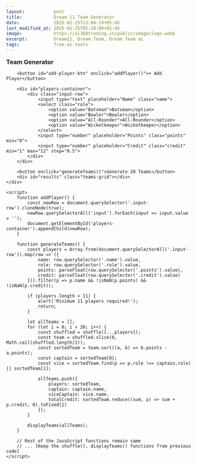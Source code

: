 ```yaml
---
layout:           post
title:            Dream 11 Team Generator
date:             2025-02-25T13:04:19+05:45
last_modified_at: 2025-02-25T05:20:00+05:45
image:            https://ai360trading.in/public/image/logo.webp
excerpt:          Dream11, Dream Team, Dream Team ai 
tags:             free-ai-tools
---
```


    
<body>
    <div class="container">
        <h3 style="margin:5px 0">Team Generator</h3>
        
        <button id="add-player-btn" onclick="addPlayer()">+ Add Player</button>
        
        <div id="players-container">
            <div class="input-row">
                <input type="text" placeholder="Name" class="name">
                <select class="role">
                    <option value="Batsman">Batsman</option>
                    <option value="Bowler">Bowler</option>
                    <option value="All-Rounder">All-Rounder</option>
                    <option value="Wicketkeeper">Wicketkeeper</option>
                </select>
                <input type="number" placeholder="Points" class="points" min="0">
                <input type="number" placeholder="Credit" class="credit" min="1" max="12" step="0.5">
            </div>
        </div>

        <button onclick="generateTeams()">Generate 20 Teams</button>
        <div id="results" class="teams-grid"></div>
    </div>

    <script>
        function addPlayer() {
            const newRow = document.querySelector('.input-row').cloneNode(true);
            newRow.querySelectorAll('input').forEach(input => input.value = '');
            document.getElementById('players-container').appendChild(newRow);
        }

        function generateTeams() {
            const players = Array.from(document.querySelectorAll('.input-row')).map(row => ({
                name: row.querySelector('.name').value,
                role: row.querySelector('.role').value,
                points: parseFloat(row.querySelector('.points').value),
                credit: parseFloat(row.querySelector('.credit').value)
            })).filter(p => p.name && !isNaN(p.points) && !isNaN(p.credit));

            if (players.length < 11) {
                alert('Minimum 11 players required!');
                return;
            }

            let allTeams = [];
            for (let i = 0; i < 20; i++) {
                const shuffled = shuffle([...players]);
                const team = shuffled.slice(0, Math.ceil(shuffled.length/2));
                const sortedTeam = team.sort((a, b) => b.points - a.points);
                const captain = sortedTeam[0];
                const vice = sortedTeam.find(p => p.role !== captain.role) || sortedTeam[1];
                
                allTeams.push({
                    players: sortedTeam,
                    captain: captain.name,
                    viceCaptain: vice.name,
                    totalCredit: sortedTeam.reduce((sum, p) => sum + p.credit, 0).toFixed(1)
                });
            }

            displayTeams(allTeams);
        }

        // Rest of the JavaScript functions remain same
        // ... [Keep the shuffle(), displayTeams() functions from previous code]
    </script>
</body>

